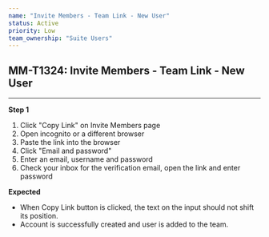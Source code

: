 ```yaml
---
name: "Invite Members - Team Link - New User"
status: Active
priority: Low
team_ownership: "Suite Users"
---
```


## MM-T1324: Invite Members - Team Link - New User

---

**Step 1**

1. Click "Copy Link" on Invite Members page
2. Open incognito or a different browser
3. Paste the link into the browser
4. Click "Email and password"
5. Enter an email, username and password
6. Check your inbox for the verification email, open the link and enter password

**Expected**

- When Copy Link button is clicked, the text on the input should not shift its position.
- Account is successfully created and user is added to the team.
